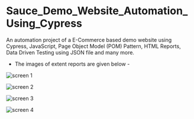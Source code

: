 # Sauce_Demo_Website_Automation_Using_Cypress
An automation project of a E-Commerce based demo website using Cypress, JavaScript, Page Object Model (POM) Pattern, HTML Reports, Data Driven Testing using JSON file and many more.


* The images of extent reports are given below -


![screen 1](https://github.com/shifat124/Sauce_Demo_Website_Automation_Using_Cypress/assets/69003347/da14efe2-8c4c-4f67-8bbc-4c36fb048dfe)



![screen 2](https://github.com/shifat124/Sauce_Demo_Website_Automation_Using_Cypress/assets/69003347/9e483e8c-2c75-4d35-b45f-0127b681fbd6)



![screen 3](https://github.com/shifat124/Sauce_Demo_Website_Automation_Using_Cypress/assets/69003347/39dfb9d2-2758-4692-af73-71bce3a9dfb1)




![screen 4](https://github.com/shifat124/Sauce_Demo_Website_Automation_Using_Cypress/assets/69003347/2c57cea3-1ee1-4669-9326-d72add3c6984)
